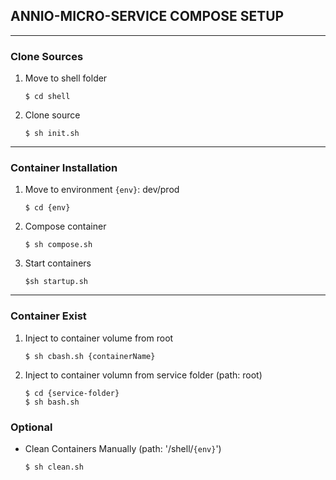 ## ANNIO-MICRO-SERVICE COMPOSE SETUP

---
### Clone Sources

1. Move to shell folder
    ```
    $ cd shell
    ```

2. Clone source
    ```
    $ sh init.sh
    ```
---
### Container Installation

1. Move to environment `{env}`: dev/prod

    ```
    $ cd {env}
    ```

2. Compose container
    ```
    $ sh compose.sh
    ```

3. Start containers

    ```
    $sh startup.sh
    ```

---
### Container Exist

1. Inject to container volume from root
    ```
    $ sh cbash.sh {containerName}
    ```

2. Inject to container volumn from service folder (path: root)
    ```
    $ cd {service-folder}
    $ sh bash.sh
    ```

### Optional

* Clean Containers Manually (path: '/shell/`{env}`')
    ```
    $ sh clean.sh
    ```